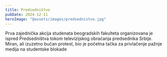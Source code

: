 ```yaml
---
title: Predsedništvo
pubDate: 2024-12-11
heroImage: "@assets/images/predsednistvo.jpg"
---
```

Prva zajednička akcija studenata beogradskih fakulteta organizovana je ispred Predsedništva tokom televizijskog obraćanja predsednika Srbije. Miran, ali izuzetno bučan protest, bio je početna tačka za privlačenje pažnje medija na studentske blokade
